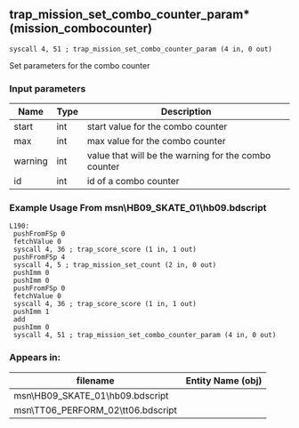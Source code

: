 ## trap_mission_set_combo_counter_param* (mission_combocounter)

`syscall 4, 51 ; trap_mission_set_combo_counter_param (4 in, 0 out)`

Set parameters for the combo counter

### Input parameters
| Name | Type | Description
|------|------|------------
| start   | int   | start value for the combo counter
| max   | int   | max value for the combo counter
| warning   | int   | value that will be the warning for the combo counter
| id   | int   | id of a combo counter


### Example Usage From msn\HB09_SKATE_01\hb09.bdscript
```plaintext
L190:
 pushFromFSp 0
 fetchValue 0
 syscall 4, 36 ; trap_score_score (1 in, 1 out)
 pushFromFSp 4
 syscall 4, 5 ; trap_mission_set_count (2 in, 0 out)
 pushImm 0
 pushImm 0
 pushFromFSp 0
 fetchValue 0
 syscall 4, 36 ; trap_score_score (1 in, 1 out)
 pushImm 1
 add 
 pushImm 0
 syscall 4, 51 ; trap_mission_set_combo_counter_param (4 in, 0 out)
```


### Appears in:
| filename | Entity Name (obj)
|----------|-------------
| msn\HB09_SKATE_01\hb09.bdscript       |           
| msn\TT06_PERFORM_02\tt06.bdscript       |           



